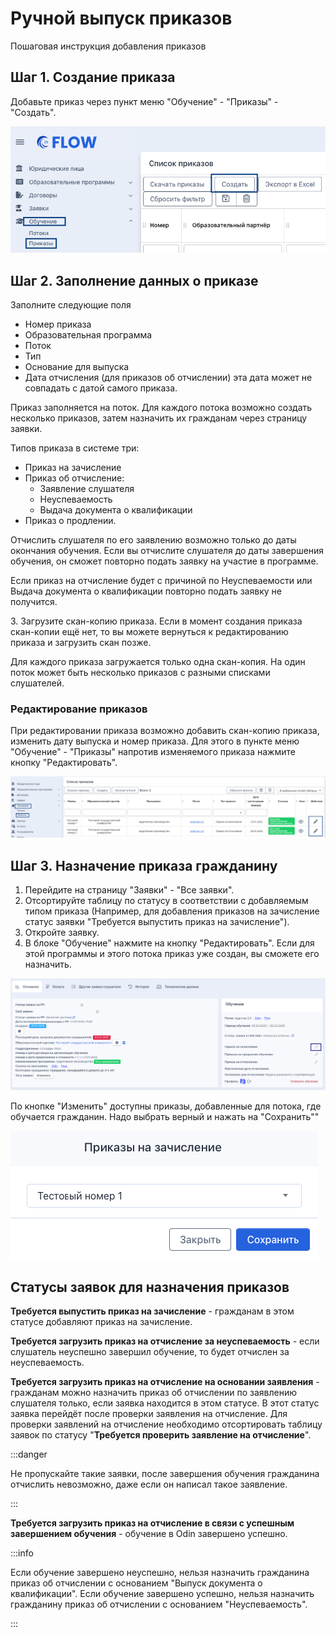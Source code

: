 # Ручной выпуск приказов

Пошаговая инструкция добавления приказов

## Шаг 1. Создание приказа

Добавьте приказ через пункт меню "Обучение" - "Приказы" - "Создать".

![](<../../.gitbook/assets/image (208).png>)

## Шаг 2. Заполнение данных о приказе

Заполните следующие поля

* Номер приказа
* Образовательная программа
* Поток
* Тип
* Основание для выпуска
* Дата отчисления (для приказов об отчислении) эта дата может не совпадать с датой самого приказа.&#x20;

Приказ заполняется на поток. Для каждого потока возможно создать несколько приказов, затем назначить их гражданам через страницу заявки.

&#x20;Типов приказа в системе три:

* Приказ на зачисление
* Приказ об отчисление:
  * Заявление слушателя
  * Неуспеваемость
  * Выдача документа о квалификации
* Приказ о продлении.&#x20;

Отчислить слушателя по его заявлению возможно только до даты окончания обучения. Если вы отчислите слушателя до даты завершения обучения, он сможет повторно подать заявку на участие в программе.&#x20;

Если приказ на отчисление будет с причиной по Неуспеваемости или Выдача документа о квалификации повторно подать заявку не получится.

3\. Загрузите скан-копию приказа. Если в момент создания приказа скан-копии ещё нет, то вы можете вернуться к редактированию приказа и загрузить скан позже.

Для каждого приказа загружается только одна скан-копия. На один поток может быть несколько приказов с разными списками слушателей.

### Редактирование приказов

При редактировании приказа возможно добавить скан-копию приказа, изменить дату выпуска и номер приказа. Для этого в пункте меню "Обучение" - "Приказы" напротив изменяемого приказа нажмите кнопку "Редактировать".

![](<../../.gitbook/assets/image (209).png>)

## Шаг 3. Назначение приказа гражданину <a href="#shag-3.-naznachenie-prikaza-grazhdaninu" id="shag-3.-naznachenie-prikaza-grazhdaninu"></a>

1. Перейдите на страницу "Заявки" - "Все заявки".
2. Отсортируйте таблицу по статусу в соответствии с добавляемым типом приказа (Например, для добавления приказов на зачисление статус заявки "Требуется выпустить приказ на зачисление").
3. Откройте заявку.
4. В блоке "Обучение" нажмите на кнопку "Редактировать". Если для этой программы и этого потока приказ уже создан, вы сможете его назначить.

![](<../../.gitbook/assets/image (210).png>)

По кнопке "Изменить" доступны приказы, добавленные для потока, где обучается гражданин. Надо выбрать верный и нажать на "Сохранить""

![](<../../.gitbook/assets/image (211).png>)

## Статусы заявок для назначения приказов <a href="#statusy-zayavok-dlya-naznacheniya-prikazov" id="statusy-zayavok-dlya-naznacheniya-prikazov"></a>

**Требуется выпустить приказ на зачисление** - гражданам в этом статусе добавляют приказ на зачисление.

**Требуется загрузить приказ на отчисление за неуспеваемость** - если слушатель неуспешно завершил обучение, то будет отчислен за неуспеваемость.

**Требуется загрузить приказ на отчисление на основании заявления** - гражданам можно назначить приказ об отчислении по заявлению слушателя только, если заявка находится в этом статусе. В этот статус заявка перейдёт после проверки заявления на отчисление. Для проверки заявлений на отчисление необходимо отсортировать таблицу заявок по статусу "**Требуется проверить заявление на отчисление**".&#x20;

:::danger

Не пропускайте такие заявки, после завершения обучения гражданина отчислить невозможно, даже если он написал такое заявление.

:::

**Требуется загрузить приказ на отчисление в связи с успешным завершением обучения** - обучение в Odin завершено успешно.&#x20;

:::info

Если обучение завершено неуспешно, нельзя назначить гражданина приказ об отчислении с основанием "Выпуск документа о квалификации". Если обучение завершено успешно, нельзя назначить гражданину приказ об отчислении с основанием "Неуспеваемость".

:::
